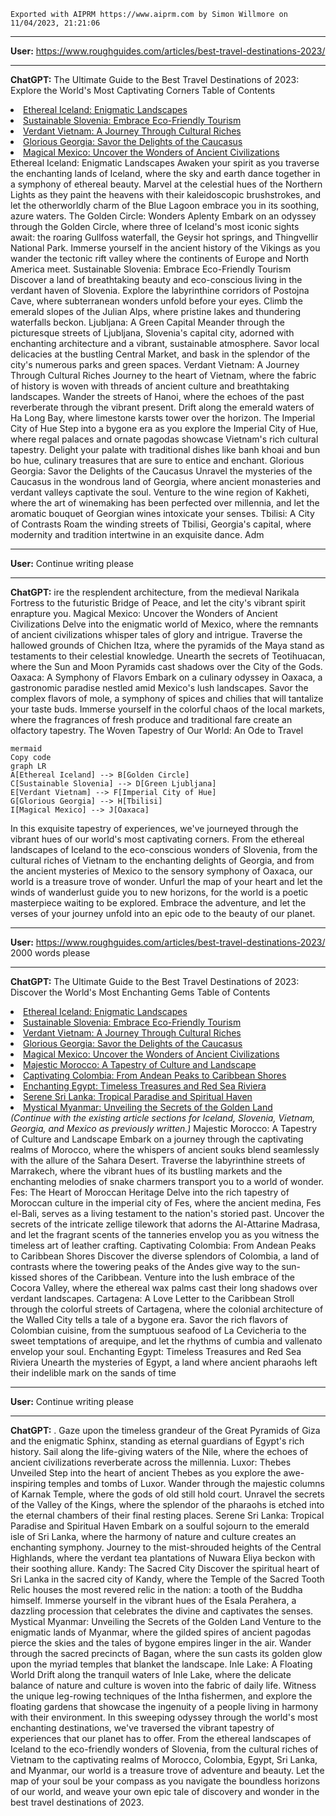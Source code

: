 
```
Exported with AIPRM https://www.aiprm.com by Simon Willmore on 11/04/2023, 21:21:06
```

---


**User:**
https://www.roughguides.com/articles/best-travel-destinations-2023/

---

**ChatGPT:**
The Ultimate Guide to the Best Travel Destinations of 2023: Explore the World's Most Captivating Corners
Table of Contents
<li><a href="#ethereal-iceland-enigmatic-landscapes" target="_new">Ethereal Iceland: Enigmatic Landscapes</a></li><li><a href="#sustainable-slovenia-embrace-eco-friendly-tourism" target="_new">Sustainable Slovenia: Embrace Eco-Friendly Tourism</a></li><li><a href="#verdant-vietnam-a-journey-through-cultural-riches" target="_new">Verdant Vietnam: A Journey Through Cultural Riches</a></li><li><a href="#glorious-georgia-savor-the-delights-of-the-caucasus" target="_new">Glorious Georgia: Savor the Delights of the Caucasus</a></li><li><a href="#magical-mexico-uncover-the-wonders-of-ancient-civilizations" target="_new">Magical Mexico: Uncover the Wonders of Ancient Civilizations</a></li>
Ethereal Iceland: Enigmatic Landscapes
Awaken your spirit as you traverse the enchanting lands of Iceland, where the sky and earth dance together in a symphony of ethereal beauty. Marvel at the celestial hues of the Northern Lights as they paint the heavens with their kaleidoscopic brushstrokes, and let the otherworldly charm of the Blue Lagoon embrace you in its soothing, azure waters.
The Golden Circle: Wonders Aplenty
Embark on an odyssey through the Golden Circle, where three of Iceland's most iconic sights await: the roaring Gullfoss waterfall, the Geysir hot springs, and Thingvellir National Park. Immerse yourself in the ancient history of the Vikings as you wander the tectonic rift valley where the continents of Europe and North America meet.
Sustainable Slovenia: Embrace Eco-Friendly Tourism
Discover a land of breathtaking beauty and eco-conscious living in the verdant haven of Slovenia. Explore the labyrinthine corridors of Postojna Cave, where subterranean wonders unfold before your eyes. Climb the emerald slopes of the Julian Alps, where pristine lakes and thundering waterfalls beckon.
Ljubljana: A Green Capital
Meander through the picturesque streets of Ljubljana, Slovenia's capital city, adorned with enchanting architecture and a vibrant, sustainable atmosphere. Savor local delicacies at the bustling Central Market, and bask in the splendor of the city's numerous parks and green spaces.
Verdant Vietnam: A Journey Through Cultural Riches
Journey to the heart of Vietnam, where the fabric of history is woven with threads of ancient culture and breathtaking landscapes. Wander the streets of Hanoi, where the echoes of the past reverberate through the vibrant present. Drift along the emerald waters of Ha Long Bay, where limestone karsts tower over the horizon.
The Imperial City of Hue
Step into a bygone era as you explore the Imperial City of Hue, where regal palaces and ornate pagodas showcase Vietnam's rich cultural tapestry. Delight your palate with traditional dishes like banh khoai and bun bo hue, culinary treasures that are sure to entice and enchant.
Glorious Georgia: Savor the Delights of the Caucasus
Unravel the mysteries of the Caucasus in the wondrous land of Georgia, where ancient monasteries and verdant valleys captivate the soul. Venture to the wine region of Kakheti, where the art of winemaking has been perfected over millennia, and let the aromatic bouquet of Georgian wines intoxicate your senses.
Tbilisi: A City of Contrasts
Roam the winding streets of Tbilisi, Georgia's capital, where modernity and tradition intertwine in an exquisite dance. Adm

---

**User:**
Continue writing please

---

**ChatGPT:**
ire the resplendent architecture, from the medieval Narikala Fortress to the futuristic Bridge of Peace, and let the city's vibrant spirit enrapture you.
Magical Mexico: Uncover the Wonders of Ancient Civilizations
Delve into the enigmatic world of Mexico, where the remnants of ancient civilizations whisper tales of glory and intrigue. Traverse the hallowed grounds of Chichen Itza, where the pyramids of the Maya stand as testaments to their celestial knowledge. Unearth the secrets of Teotihuacan, where the Sun and Moon Pyramids cast shadows over the City of the Gods.
Oaxaca: A Symphony of Flavors
Embark on a culinary odyssey in Oaxaca, a gastronomic paradise nestled amid Mexico's lush landscapes. Savor the complex flavors of mole, a symphony of spices and chilies that will tantalize your taste buds. Immerse yourself in the colorful chaos of the local markets, where the fragrances of fresh produce and traditional fare create an olfactory tapestry.
The Woven Tapestry of Our World: An Ode to Travel
```mermaid
mermaid
Copy code
graph LR
A[Ethereal Iceland] --> B[Golden Circle]
C[Sustainable Slovenia] --> D[Green Ljubljana]
E[Verdant Vietnam] --> F[Imperial City of Hue]
G[Glorious Georgia] --> H[Tbilisi]
I[Magical Mexico] --> J[Oaxaca]
```
In this exquisite tapestry of experiences, we've journeyed through the vibrant hues of our world's most captivating corners. From the ethereal landscapes of Iceland to the eco-conscious wonders of Slovenia, from the cultural riches of Vietnam to the enchanting delights of Georgia, and from the ancient mysteries of Mexico to the sensory symphony of Oaxaca, our world is a treasure trove of wonder.
Unfurl the map of your heart and let the winds of wanderlust guide you to new horizons, for the world is a poetic masterpiece waiting to be explored. Embrace the adventure, and let the verses of your journey unfold into an epic ode to the beauty of our planet.

---

**User:**
https://www.roughguides.com/articles/best-travel-destinations-2023/
2000 words please




---

**ChatGPT:**
The Ultimate Guide to the Best Travel Destinations of 2023: Discover the World's Most Enchanting Gems
Table of Contents
<li><a href="#ethereal-iceland-enigmatic-landscapes" target="_new">Ethereal Iceland: Enigmatic Landscapes</a></li><li><a href="#sustainable-slovenia-embrace-eco-friendly-tourism" target="_new">Sustainable Slovenia: Embrace Eco-Friendly Tourism</a></li><li><a href="#verdant-vietnam-a-journey-through-cultural-riches" target="_new">Verdant Vietnam: A Journey Through Cultural Riches</a></li><li><a href="#glorious-georgia-savor-the-delights-of-the-caucasus" target="_new">Glorious Georgia: Savor the Delights of the Caucasus</a></li><li><a href="#magical-mexico-uncover-the-wonders-of-ancient-civilizations" target="_new">Magical Mexico: Uncover the Wonders of Ancient Civilizations</a></li><li><a href="#majestic-morocco-a-tapestry-of-culture-and-landscape" target="_new">Majestic Morocco: A Tapestry of Culture and Landscape</a></li><li><a href="#captivating-colombia-from-andean-peaks-to-caribbean-shores" target="_new">Captivating Colombia: From Andean Peaks to Caribbean Shores</a></li><li><a href="#enchanting-egypt-timeless-treasures-and-red-sea-riviera" target="_new">Enchanting Egypt: Timeless Treasures and Red Sea Riviera</a></li><li><a href="#serene-sri-lanka-tropical-paradise-and-spiritual-haven" target="_new">Serene Sri Lanka: Tropical Paradise and Spiritual Haven</a></li><li><a href="#mystical-myanmar-unveiling-the-secrets-of-the-golden-land" target="_new">Mystical Myanmar: Unveiling the Secrets of the Golden Land</a></li>
<em>(Continue with the existing article sections for Iceland, Slovenia, Vietnam, Georgia, and Mexico as previously written.)</em>
Majestic Morocco: A Tapestry of Culture and Landscape
Embark on a journey through the captivating realms of Morocco, where the whispers of ancient souks blend seamlessly with the allure of the Sahara Desert. Traverse the labyrinthine streets of Marrakech, where the vibrant hues of its bustling markets and the enchanting melodies of snake charmers transport you to a world of wonder.
Fes: The Heart of Moroccan Heritage
Delve into the rich tapestry of Moroccan culture in the imperial city of Fes, where the ancient medina, Fes el-Bali, serves as a living testament to the nation's storied past. Uncover the secrets of the intricate zellige tilework that adorns the Al-Attarine Madrasa, and let the fragrant scents of the tanneries envelop you as you witness the timeless art of leather crafting.
Captivating Colombia: From Andean Peaks to Caribbean Shores
Discover the diverse splendors of Colombia, a land of contrasts where the towering peaks of the Andes give way to the sun-kissed shores of the Caribbean. Venture into the lush embrace of the Cocora Valley, where the ethereal wax palms cast their long shadows over verdant landscapes.
Cartagena: A Love Letter to the Caribbean
Stroll through the colorful streets of Cartagena, where the colonial architecture of the Walled City tells a tale of a bygone era. Savor the rich flavors of Colombian cuisine, from the sumptuous seafood of La Cevicheria to the sweet temptations of arequipe, and let the rhythms of cumbia and vallenato envelop your soul.
Enchanting Egypt: Timeless Treasures and Red Sea Riviera
Unearth the mysteries of Egypt, a land where ancient pharaohs left their indelible mark on the sands of time

---

**User:**
Continue writing please

---

**ChatGPT:**
. Gaze upon the timeless grandeur of the Great Pyramids of Giza and the enigmatic Sphinx, standing as eternal guardians of Egypt's rich history. Sail along the life-giving waters of the Nile, where the echoes of ancient civilizations reverberate across the millennia.
Luxor: Thebes Unveiled
Step into the heart of ancient Thebes as you explore the awe-inspiring temples and tombs of Luxor. Wander through the majestic columns of Karnak Temple, where the gods of old still hold court. Unravel the secrets of the Valley of the Kings, where the splendor of the pharaohs is etched into the eternal chambers of their final resting places.
Serene Sri Lanka: Tropical Paradise and Spiritual Haven
Embark on a soulful sojourn to the emerald isle of Sri Lanka, where the harmony of nature and culture creates an enchanting symphony. Journey to the mist-shrouded heights of the Central Highlands, where the verdant tea plantations of Nuwara Eliya beckon with their soothing allure.
Kandy: The Sacred City
Discover the spiritual heart of Sri Lanka in the sacred city of Kandy, where the Temple of the Sacred Tooth Relic houses the most revered relic in the nation: a tooth of the Buddha himself. Immerse yourself in the vibrant hues of the Esala Perahera, a dazzling procession that celebrates the divine and captivates the senses.
Mystical Myanmar: Unveiling the Secrets of the Golden Land
Venture to the enigmatic lands of Myanmar, where the gilded spires of ancient pagodas pierce the skies and the tales of bygone empires linger in the air. Wander through the sacred precincts of Bagan, where the sun casts its golden glow upon the myriad temples that blanket the landscape.
Inle Lake: A Floating World
Drift along the tranquil waters of Inle Lake, where the delicate balance of nature and culture is woven into the fabric of daily life. Witness the unique leg-rowing techniques of the Intha fishermen, and explore the floating gardens that showcase the ingenuity of a people living in harmony with their environment.
In this sweeping odyssey through the world's most enchanting destinations, we've traversed the vibrant tapestry of experiences that our planet has to offer. From the ethereal landscapes of Iceland to the eco-friendly wonders of Slovenia, from the cultural riches of Vietnam to the captivating realms of Morocco, Colombia, Egypt, Sri Lanka, and Myanmar, our world is a treasure trove of adventure and beauty.
Let the map of your soul be your compass as you navigate the boundless horizons of our world, and weave your own epic tale of discovery and wonder in the best travel destinations of 2023.